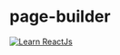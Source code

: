 # page-builder
[![Learn ReactJs](https://img.youtube.com/vi/wL8k4v8mutY/0.jpg)](https://www.youtube.com/playlist?list=PLIvjAQSG0vtwn_VuFiE9NubnKfQ0ymNjs)

